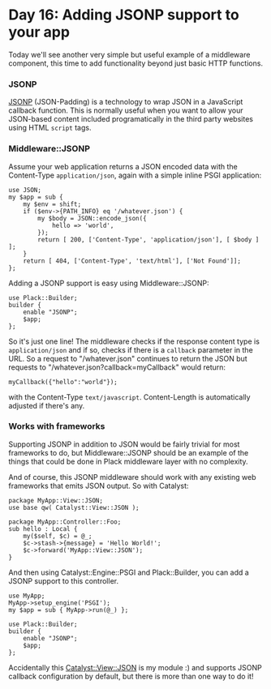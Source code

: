 # Day 16: Adding JSONP support to your app

Today we'll see another very simple but useful example of a middleware component, this time to add functionality beyond just basic HTTP functions.

### JSONP

[JSONP](http://ajaxian.com/archives/jsonp-json-with-padding) (JSON-Padding) is a technology to wrap JSON in a JavaScript callback function. This is normally useful when you want to allow your JSON-based content included programatically in the third party websites using HTML `script` tags.

### Middleware::JSONP

Assume your web application returns a JSON encoded data with the Content-Type `application/json`, again with a simple inline PSGI application:

    use JSON;
    my $app = sub {
        my $env = shift;
        if ($env->{PATH_INFO} eq '/whatever.json') {
            my $body = JSON::encode_json({
                hello => 'world',
            });
            return [ 200, ['Content-Type', 'application/json'], [ $body ] ];
        }
        return [ 404, ['Content-Type', 'text/html'], ['Not Found']];
    };

Adding a JSONP support is easy using Middleware::JSONP:

    use Plack::Builder;
    builder {
        enable "JSONP";
        $app;
    };

So it's just one line! The middleware checks if the response content type is `application/json` and if so, checks if there is a `callback` parameter in the URL. So a request to "/whatever.json" continues to return the JSON but requests to "/whatever.json?callback=myCallback" would return:

    myCallback({"hello":"world"});

with the Content-Type `text/javascript`. Content-Length is automatically adjusted if there's any.

### Works with frameworks

Supporting JSONP in addition to JSON would be fairly trivial for most frameworks to do, but Middleware::JSONP should be an example of the things that could be done in Plack middleware layer with no complexity.

And of course, this JSONP middleware should work with any existing web frameworks that emits JSON output. So with Catalyst:

    package MyApp::View::JSON;
    use base qw( Catalyst::View::JSON );

    package MyApp::Controller::Foo;
    sub hello : Local {
        my($self, $c) = @_;
        $c->stash->{message} = 'Hello World!';
        $c->forward('MyApp::View::JSON');
    }

And then using Catalyst::Engine::PSGI and Plack::Builder, you can add a JSONP support to this controller. 

    use MyApp;
    MyApp->setup_engine('PSGI');
    my $app = sub { MyApp->run(@_) };
    
    use Plack::Builder;
    builder {
        enable "JSONP";
        $app;
    };

Accidentally this [Catalyst::View::JSON](http://search.cpan.org/perldoc?Catalyst::View::JSON) is my module :) and supports JSONP callback configuration by default, but there is more than one way to do it!